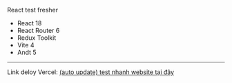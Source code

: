React test fresher
- React 18
- React Router 6
- Redux Toolkit
- Vite 4
- Andt 5

---

Link deloy Vercel: [(auto update) test nhanh website tại đây](https://fe-vite-react-test-git-main-nguyen-xuan-ans-projects.vercel.app/)